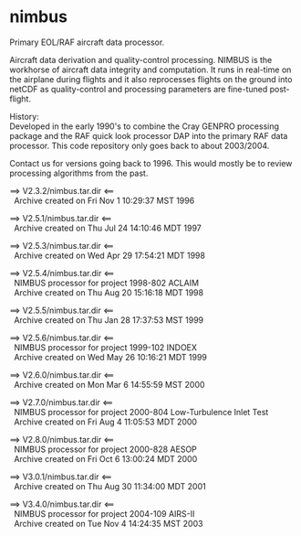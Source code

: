 # nimbus
Primary EOL/RAF aircraft data processor.

Aircraft data derivation and quality-control processing. NIMBUS is the workhorse of aircraft data integrity and computation. It runs in real-time on the airplane during flights and it also reprocesses flights on the ground into netCDF as quality-control and processing parameters are fine-tuned post-flight.

History:  
Developed in the early 1990's to combine the Cray GENPRO processing package and the RAF quick look processor DAP into the primary RAF data processor.  This code repository only goes back to about 2003/2004.

Contact us for versions going back to 1996.  This would mostly be to review processing algorithms from the past.

==> V2.3.2/nimbus.tar.dir <==\
&nbsp;&nbsp;Archive created on Fri Nov 1 10:29:37 MST 1996

==> V2.5.1/nimbus.tar.dir <==\
&nbsp;&nbsp;Archive created on Thu Jul 24 14:10:46 MDT 1997

==> V2.5.3/nimbus.tar.dir <==\
&nbsp;&nbsp;Archive created on Wed Apr 29 17:54:21 MDT 1998

==> V2.5.4/nimbus.tar.dir <==\
&nbsp;&nbsp;NIMBUS processor for project 1998-802 ACLAIM\
&nbsp;&nbsp;Archive created on Thu Aug 20 15:16:18 MDT 1998

==> V2.5.5/nimbus.tar.dir <==\
&nbsp;&nbsp;Archive created on Thu Jan 28 17:37:53 MST 1999

==> V2.5.6/nimbus.tar.dir <==\
&nbsp;&nbsp;NIMBUS processor for project 1999-102 INDOEX\
&nbsp;&nbsp;Archive created on Wed May 26 10:16:21 MDT 1999

==> V2.6.0/nimbus.tar.dir <==\
&nbsp;&nbsp;Archive created on Mon Mar 6 14:55:59 MST 2000

==> V2.7.0/nimbus.tar.dir <==\
&nbsp;&nbsp;NIMBUS processor for project 2000-804 Low-Turbulence Inlet Test\
&nbsp;&nbsp;Archive created on Fri Aug 4 11:05:53 MDT 2000

==> V2.8.0/nimbus.tar.dir <==\
&nbsp;&nbsp;NIMBUS processor for project 2000-828 AESOP\
&nbsp;&nbsp;Archive created on Fri Oct 6 13:00:24 MDT 2000

==> V3.0.1/nimbus.tar.dir <==\
&nbsp;&nbsp;Archive created on Thu Aug 30 11:34:00 MDT 2001

==> V3.4.0/nimbus.tar.dir <==\
&nbsp;&nbsp;NIMBUS processor for project 2004-109 AIRS-II\
&nbsp;&nbsp;Archive created on Tue Nov 4 14:24:35 MST 2003
